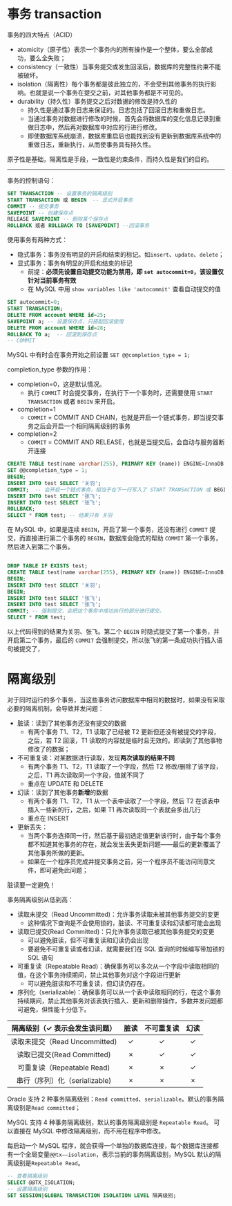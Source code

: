 # 事务 transaction

事务的四大特点（ACID）

- atomicity（原子性）表示一个事务内的所有操作是一个整体，要么全部成功，要么全失败；
- consistency（一致性）当事务提交或发生回滚后，数据库的完整性约束不能被破坏。
- isolation（隔离性）每个事务都是彼此独立的，不会受到其他事务的执行影响。也就是说一个事务在提交之前，对其他事务都是不可见的。
- durability（持久性）事务提交之后对数据的修改是持久性的
  - 持久性是通过事务日志来保证的。日志包括了回滚日志和重做日志。
  - 当通过事务对数据进行修改的时候，首先会将数据库的变化信息记录到重做日志中，然后再对数据库中对应的行进行修改。
  - 即使数据库系统崩溃，数据库重启后也能找到没有更新到数据库系统中的重做日志，重新执行，从而使事务具有持久性。

原子性是基础，隔离性是手段，一致性是约束条件，而持久性是我们的目的。

---

事务的控制语句：

```sql
SET TRANSACTION -- 设置事务的隔离级别
START TRANSACTION 或 BEGIN  -- 显式开启事务
COMMIT -- 提交事务
SAVEPOINT -- 创建保存点
RELEASE SAVEPOINT -- 删除某个保存点
ROLLBACK 或者 ROLLBACK TO [SAVEPOINT] --回滚事务
```

使用事务有两种方式：

- 隐式事务：事务没有明显的开启和结束的标记。如`insert`、`update`、`delete`；
- 显式事务：事务有明显的开启和结束的标记
  - 前提：**必须先设置自动提交功能为禁用，即 `set autocommit=0`，该设置仅针对当前事务有效**
  - 在 MySQL 中用 `show variables like 'autocommit'` 查看自动提交的值

```sql
SET autocommit=0;
START TRANSACTION;
DELETE FROM account WHERE id=25;
SAVEPOINT a; -- 设置保存点，只搭配回滚使用
DELETE FROM account WHERE id=28;
ROLLBACK TO a;  -- 回滚到保存点
-- COMMIT
```

MySQL 中有时会在事务开始之前设置 `SET @@completion_type = 1;`

completion_type 参数的作用：

- completion=0，这是默认情况。
  - 执行 `COMMI`T 时会提交事务，在执行下一个事务时，还需要使用 `START TRANSACTION` 或者 `BEGIN` 来开启。
- completion=1
  - `COMMIT` = COMMIT AND CHAIN，也就是开启一个链式事务，即当提交事务之后会开启一个相同隔离级别的事务
- completion=2
  - `COMMIT` = COMMIT AND RELEASE，也就是当提交后，会自动与服务器断开连接

```sql
CREATE TABLE test(name varchar(255), PRIMARY KEY (name)) ENGINE=InnoDB;
SET @@completion_type = 1;
BEGIN;
INSERT INTO test SELECT '关羽';
COMMIT;  -- 会开启一个链式事务，相当于在下一行写入了 START TRANSACTION 或 BEGIN
INSERT INTO test SELECT '张飞';
INSERT INTO test SELECT '张飞';
ROLLBACK;
SELECT * FROM test; -- 结果只有 关羽
```

在 MySQL 中，如果是连续 `BEGIN`，开启了第一个事务，还没有进行 `COMMIT` 提交，而直接进行第二个事务的 `BEGIN`，数据库会隐式的帮助 `COMMIT` 第一个事务，然后进入到第二个事务。

```sql

DROP TABLE IF EXISTS test;
CREATE TABLE test(name varchar(255), PRIMARY KEY (name)) ENGINE=InnoDB;
BEGIN;
INSERT INTO test SELECT '关羽';
BEGIN;
INSERT INTO test SELECT '张飞';
INSERT INTO test SELECT '张飞';
COMMIT; -- 强制提交，会把这个事务中成功执行的部分进行提交。
SELECT * FROM test;
```

以上代码得到的结果为关羽、张飞。第二个 `BEGIN` 时隐式提交了第一个事务，并开启第二个事务，最后的 `COMMIT` 会强制提交，所以张飞的第一条成功执行插入语句被提交了，

# 隔离级别

对于同时运行的多个事务，当这些事务访问数据库中相同的数据时，如果没有采取必要的隔离机制，会导致并发问题：

- 脏读：读到了其他事务还没有提交的数据
  - 有两个事务 T1、T2，T1 读取了已经被 T2 更新但还没有被提交的字段，之后，若 T2 回滚，T1 读取的内容就是临时且无效的。即读到了其他事物修改了的数据；
- 不可重复读：对某数据进行读取，发现**两次读取的结果不同**
  - 有两个事务 T1、T2，T1 读取了一个字段，然后 T2 修改/删除了该字段，之后，T1 再次读取同一个字段，值就不同了
  - 重点在 UPDATE 和 DELETE
- 幻读：读到了其他事务**新增**的数据
  - 有两个事务 T1、T2，T1 从一个表中读取了一个字段，然后 T2 在该表中插入一些新的行，之后，如果 T1 再次读取同一个表就会多出几行
  - 重点在 INSERT
- 更新丢失：
  - 当两个事务选择同一行，然后基于最初选定值更新该行时，由于每个事务都不知道其他事务的存在，就会发生丢失更新问题——最后的更新覆盖了其他事务所做的更新。
  - 如果在一个程序员完成并提交事务之前，另一个程序员不能访问同意文件，即可避免此问题；

脏读要一定避免！

事务隔离级别从低到高：

- 读取未提交（Read Uncommitted)：允许事务读取未被其他事务提交的变更
  - 这种情况下查询是不会使用锁的，脏读、不可重复读和幻读都可能会出现
- 读取已提交(Read Committed)：只允许事务读取已被其他事务提交的变更
  - 可以避免脏读，但不可重复读和幻读仍会出现
  - 要避免不可重复读或者幻读，就需要我们在 SQL 查询的时候编写带加锁的 SQL 语句
- 可重复读（Repeatable Read)：确保事务可以多次从一个字段中读取相同的值，在这个事务持续期间，禁止其他事务对这个字段进行更新
  - 可以避免脏读和不可重复读，但幻读仍存在。
- 序列化（serializable)：确保事务可以从一个表中读取相同的行，在这个事务持续期间，禁止其他事务对该表执行插入、更新和删除操作，多数并发问题都可避免，但性能十分低下。

| 隔离级别（✓ 表示会发生该问题） | 脏读 | 不可重复读 | 幻读 |
| :----------------------------: | :--: | :--------: | :--: |
| 读取未提交（Read Uncommitted)  |  ✓   |     ✓      |  ✓   |
|   读取已提交(Read Committed)   |  ×   |     ✓      |  ✓   |
|   可重复读（Repeatable Read)   |  ×   |     ×      |  ✓   |
| 串行（序列）化（serializable)  |  ×   |     ×      |  ×   |

Oracle 支持 2 种事务隔离级别：`Read committed`、`serializable`。默认的事务隔离级别是`Read committed`；

MySQL 支持 4 种事务隔离级别，默认的事务隔离级别是 `Repeatable Read`。 可以直接在 MySQL 中修改隔离级别，而不用在程序中修改。

每启动一个 MySQL 程序，就会获得一个单独的数据库连接，每个数据库连接都有一个全局变量`@@tx——isolation`，表示当前的事务隔离级别，MySQL 默认的隔离级别是`Repeatable Read`。

```sql
-- 查看隔离级别
SELECT @@TX_ISOLATION;
-- 设置隔离级别
SET SESSION|GLOBAL TRANSACTION ISOLATION LEVEL 隔离级别;
```
